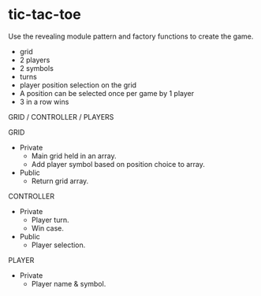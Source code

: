 # tic-tac-toe

Use the revealing module pattern and factory functions to create the game.
- grid
- 2 players
- 2 symbols
- turns
- player position selection on the grid
- A position can be selected once per game by 1 player
- 3 in a row wins

GRID / CONTROLLER / PLAYERS

GRID
- Private
  - Main grid held in an array.
  - Add player symbol based on position choice to array.
- Public
  - Return grid array.

CONTROLLER
- Private
  - Player turn. 
  - Win case.
- Public
  - Player selection.

PLAYER
- Private
  - Player name & symbol.
